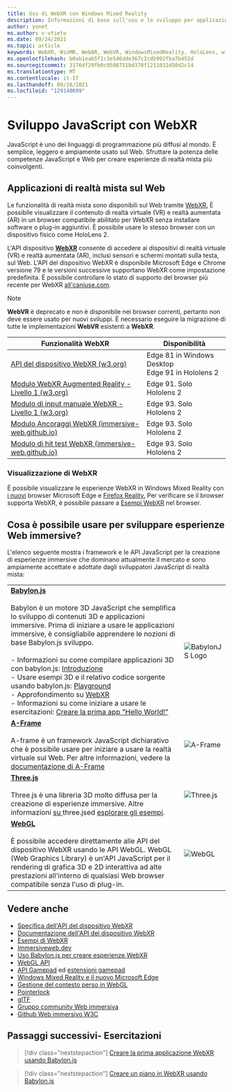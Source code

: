 ```yaml
---
title: Uso di WebXR con Windows Mixed Reality
description: Informazioni di base sull'uso e lo sviluppo per applicazioni WebXR in esecuzione Windows Mixed Reality visori immersivi.
author: yonet
ms.author: v-vtieto
ms.date: 09/24/2021
ms.topic: article
keywords: WebXR, WinMR, WebAR, WebVR, WindowsMixedReality, HoloLens, windows mixed reality, web vr, web xr, web mr, web ar, 360, 360 video, 360 video, 360 foto, 360 foto, 360 foto, 360 contenuti, web immersivo, immersiveweb, IW
ms.openlocfilehash: b0ab1eab5f1c3e546dde367c2cdb992fba7b452d
ms.sourcegitcommit: 3176df29fb0c9508751bd370f1211031d50d2c14
ms.translationtype: MT
ms.contentlocale: it-IT
ms.lasthandoff: 09/28/2021
ms.locfileid: "129148699"
---
```

# <a name="javascript-development-with-webxr"></a>Sviluppo JavaScript con WebXR

JavaScript è uno dei linguaggi di programmazione più diffusi al mondo. È semplice, leggero e ampiamente usato sul Web. Sfruttare la potenza delle competenze JavaScript e Web per creare esperienze di realtà mista più coinvolgenti.

## <a name="mixed-reality-applications-on-the-web"></a>Applicazioni di realtà mista sul Web

Le funzionalità di realtà mista sono disponibili sul Web tramite [WebXR.](webxr-overview.md) È possibile visualizzare il contenuto di realtà virtuale (VR) e realtà aumentata (AR) in un browser compatibile abilitato per WebXR senza installare software o plug-in aggiuntivi. È possibile usare lo stesso browser con un dispositivo fisico come HoloLens 2.

L'API dispositivo [**WebXR**](https://www.w3.org/TR/webxr/) consente di accedere ai dispositivi di realtà virtuale (VR) e realtà aumentata (AR), inclusi sensori e schermi montati sulla testa, sul Web. L'API del dispositivo WebXR è disponibile Microsoft Edge e Chrome versione 79 e le versioni successive supportano WebXR come impostazione predefinita. È possibile controllare lo stato di supporto del browser più recente per WebXR [all'caniuse.com](https://caniuse.com/#search=webxr).

> [!NOTE]
> **WebVR** è deprecato e non è disponibile nei browser correnti, pertanto non deve essere usato per nuovi sviluppi. È necessario eseguire la migrazione di tutte le implementazioni **WebVR** esistenti a **WebXR**.

| Funzionalità WebXR | Disponibilità |
|---------|---------|
|[API del dispositivo WebXR (w3.org)](https://www.w3.org/TR/webxr/) | Edge 81 in Windows Desktop <br>Edge 91 in Hololens 2|
|[Modulo WebXR Augmented Reality - Livello 1 (w3.org)](https://www.w3.org/TR/webxr-ar-module-1/)|Edge 91. Solo Hololens 2|
|[Modulo di input manuale WebXR - Livello 1 (w3.org)](https://www.w3.org/TR/webxr-hand-input-1/)|Edge 93. Solo Hololens 2|
|[Modulo Ancoraggi WebXR (immersive-web.github.io)](https://immersive-web.github.io/anchors/)|Edge 93. Solo Hololens 2|
|[Modulo di hit test WebXR (immersive-web.github.io)](https://immersive-web.github.io/hit-test/)|Edge 93. Solo Hololens 2 |

### <a name="viewing-webxr"></a>Visualizzazione di WebXR

È possibile visualizzare le esperienze WebXR in Windows Mixed Reality con [i nuovi](../../whats-new/new-microsoft-edge.md) browser Microsoft Edge e [Firefox Reality.](https://mixedreality.mozilla.org/firefox-reality/)
Per verificare se il browser supporta WebXR, è possibile passare a [Esempi WebXR](https://immersive-web.github.io/webxr-samples/) nel browser.

## <a name="what-can-i-use-to-develop-immersive-web-experiences"></a>Cosa è possibile usare per sviluppare esperienze Web immersive?

L'elenco seguente mostra i framework e le API JavaScript per la creazione di esperienze immersive che dominano attualmente il mercato e sono ampiamente accettate e adottate dagli sviluppatori JavaScript di realtà mista:

|  |  |
| --- | --- |
|[**Babylon.js**](https://doc.babylonjs.com/)<br/><br/> Babylon è un motore 3D JavaScript che semplifica lo sviluppo di contenuti 3D e applicazioni immersive. Prima di iniziare a usare le applicazioni immersive, è consigliabile apprendere le nozioni di base Babylon.js sviluppo.<br/><br/>- Informazioni su come compilare applicazioni 3D con babylon.js: [Introduzione](https://doc.babylonjs.com/start)<br/>- Usare esempi 3D e il relativo codice sorgente usando babylon.js: [Playground](https://doc.babylonjs.com/examples/)<br/>- Approfondimento su [WebXR](https://doc.babylonjs.com/divingDeeper/webXR)<br/>- Informazioni su come iniziare a usare le esercitazioni: [Creare la prima app "Hello World!"](tutorials/babylonjs-webxr-helloworld/introduction-01.md)|![BabylonJS Logo](images/babylon.js.example.png) |
|[**A-Frame**](https://aframe.io/) <br/><br/>A-frame è un framework JavaScript dichiarativo che è possibile usare per iniziare a usare la realtà virtuale sul Web. Per altre informazioni, vedere la [documentazione di A-Frame](https://aframe.io/docs/1.2.0/introduction/) |![A-Frame](images/a-frame.example.png)  |
|[**Three.js**](https://threejs.org) <br/><br/>Three.js è una libreria 3D molto diffusa per la creazione di esperienze immersive. Altre informazioni [ su ](https://threejs.org/docs/index.html#manual/en/introduction/Creating-a-scene)three.jsed [esplorare gli esempi](https://threejs.org/examples/#webgl_animation_cloth). |![Three.js](images/three.js.example.png)  |
|[**WebGL**](https://developer.mozilla.org/en-US/docs/Web/API/WebGL_API)  <br/><br/>È possibile accedere direttamente alle API del dispositivo WebXR usando le API WebGL. WebGL (Web Graphics Library) è un'API JavaScript per il rendering di grafica 3D e 2D interattiva ad alte prestazioni all'interno di qualsiasi Web browser compatibile senza l'uso di plug-in. |![WebGL](images/webgl.example.png)  |

## <a name="see-also"></a>Vedere anche

* [Specifica dell'API del dispositivo WebXR](https://immersive-web.github.io/webxr/)
* [Documentazione dell'API del dispositivo WebXR](https://developer.mozilla.org/en-US/docs/Web/API/WebXR_Device_API)
* [Esempi di WebXR](https://immersive-web.github.io/webxr-samples/)
* [Immersiveweb.dev](https://immersiveweb.dev/)
* [Uso Babylon.js per creare esperienze WebXR](https://doc.babylonjs.com/how_to/introduction_to_webxr)
* [WebGL API](/previous-versions/windows/internet-explorer/ie-developer/dev-guides/bg182648(v=vs.85))
* [API Gamepad](https://msdn.microsoft.com/library/dn743630(v=vs.85).aspx) ed [estensioni gamepad](https://w3c.github.io/gamepad/extensions.html)
* [Windows Mixed Reality e il nuovo Microsoft Edge](../../whats-new/new-microsoft-edge.md)
* [Gestione del contesto perso in WebGL](https://www.khronos.org/webgl/wiki/HandlingContextLost)
* [Pointerlock](https://www.w3.org/TR/pointerlock/)
* [glTF](https://www.khronos.org/gltf)
* [Gruppo community Web immersiva](https://www.w3.org/community/immersive-web/)
* [Github Web immersivo W3C](https://github.com/immersive-web)

## <a name="next-steps--tutorials"></a>Passaggi successivi- Esercitazioni

> [!div class="nextstepaction"]
> [Creare la prima applicazione WebXR usando Babylon.js](tutorials/babylonjs-webxr-helloworld/introduction-01.md)

> [!div class="nextstepaction"]
> [Creare un piano in WebXR usando Babylon.js](tutorials/babylonjs-webxr-piano/introduction-01.md)

